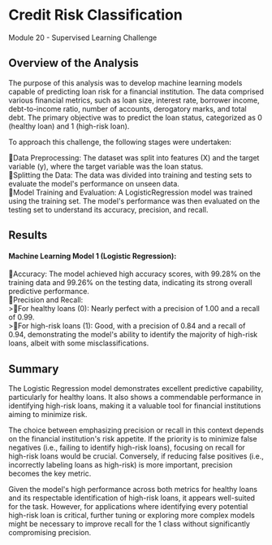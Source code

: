# Credit Risk Classification 
Module 20 - Supervised Learning Challenge

## Overview of the Analysis

The purpose of this analysis was to develop machine learning models capable of predicting loan risk for a financial institution. The data comprised various financial metrics, such as loan size, interest rate, borrower income, debt-to-income ratio, number of accounts, derogatory marks, and total debt. The primary objective was to predict the loan status, categorized as 0 (healthy loan) and 1 (high-risk loan).

To approach this challenge, the following stages were undertaken:

🔹Data Preprocessing: The dataset was split into features (X) and the target variable (y), where the target variable was the loan status.<br>
🔹Splitting the Data: The data was divided into training and testing sets to evaluate the model's performance on unseen data.<br>
🔹Model Training and Evaluation: A LogisticRegression model was trained using the training set. The model's performance was then evaluated on the testing set to understand its accuracy, precision, and recall.

## Results

#### Machine Learning Model 1 (Logistic Regression):
🔹Accuracy: The model achieved high accuracy scores, with 99.28% on the training data and 99.26% on the testing data, indicating its strong overall predictive performance.<br>
🔹Precision and Recall:<br>
    >🔸For healthy loans (0): Nearly perfect with a precision of 1.00 and a recall of 0.99.<br>
    >🔸For high-risk loans (1): Good, with a precision of 0.84 and a recall of 0.94, demonstrating the model's ability to identify the majority of high-risk loans, albeit with some misclassifications.

## Summary

The Logistic Regression model demonstrates excellent predictive capability, particularly for healthy loans. It also shows a commendable performance in identifying high-risk loans, making it a valuable tool for financial institutions aiming to minimize risk.

The choice between emphasizing precision or recall in this context depends on the financial institution's risk appetite. If the priority is to minimize false negatives (i.e., failing to identify high-risk loans), focusing on recall for high-risk loans would be crucial. Conversely, if reducing false positives (i.e., incorrectly labeling loans as high-risk) is more important, precision becomes the key metric.

Given the model's high performance across both metrics for healthy loans and its respectable identification of high-risk loans, it appears well-suited for the task. However, for applications where identifying every potential high-risk loan is critical, further tuning or exploring more complex models might be necessary to improve recall for the 1 class without significantly compromising precision.
